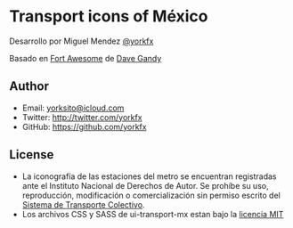 # Transport icons of México

Desarrollo por Miguel Mendez [@yorkfx](https://twitter.com/yorkfx) 

Basado en [Fort Awesome](https://github.com/FortAwesome/Font-Awesome/) de [Dave Gandy](https://twitter.com/davegandy) 

## Author

* Email: yorksito@icloud.com
* Twitter: http://twitter.com/yorkfx
* GitHub: https://github.com/yorkfx

## License

* La iconografía de las estaciones del metro se encuentran registradas ante el Instituto Nacional de Derechos de Autor. Se prohíbe su uso, reproducción, modificación o comercialización sin permiso escrito del [Sistema de Transporte Colectivo](http://www.metro.df.gob.mx/).
* Los archivos CSS y SASS de ui-transport-mx estan bajo la  [licencia MIT](http://opensource.org/licenses/mit-license.html)
